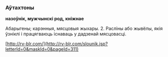 ### Аўтахтоны
**назоўнік, мужчынскі род, кніжнае**

Абарыгены; карэнныя, мясцовыя жыхары. 2. Расліны або жывёлы, якія ўзніклі і працягваюць існаваць у дадзенай мясцовасці.

<a rel="author">[http://rv-blr.com/](http://rv-blr.com/slounik.jsp?letterId=0&maskId=0&pageId=311)</a>
